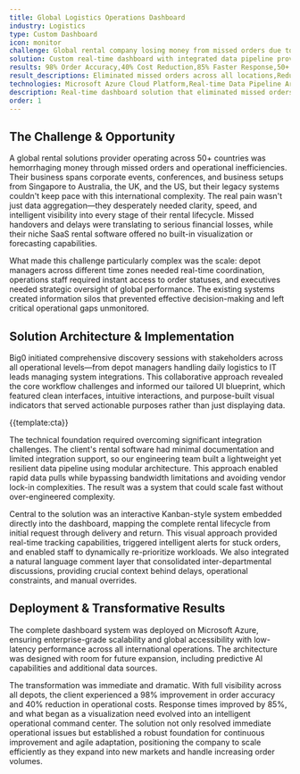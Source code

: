 ```yaml
---
title: Global Logistics Operations Dashboard
industry: Logistics
type: Custom Dashboard
icon: monitor
challenge: Global rental company losing money from missed orders due to poor visibility across 50+ country operations and legacy system limitations.
solution: Custom real-time dashboard with integrated data pipeline providing unified visibility and intelligent alerts across all global depots.
results: 98% Order Accuracy,40% Cost Reduction,85% Faster Response,50+ Global Reach
result_descriptions: Eliminated missed orders across all locations,Reduced costs through operational efficiency,Faster order processing and issue resolution,Unified operations across 50+ countries
technologies: Microsoft Azure Cloud Platform,Real-time Data Pipeline Architecture,Interactive Kanban System,Natural Language Processing,Custom API Integration,Responsive Web Dashboard
description: Real-time dashboard solution that eliminated missed orders and improved operational visibility across 50+ countries.
order: 1
---
```


## The Challenge & Opportunity

A global rental solutions provider operating across 50+ countries was hemorrhaging money through missed orders and operational inefficiencies. Their business spans corporate events, conferences, and business setups from Singapore to Australia, the UK, and the US, but their legacy systems couldn't keep pace with this international complexity. The real pain wasn't just data aggregation—they desperately needed clarity, speed, and intelligent visibility into every stage of their rental lifecycle. Missed handovers and delays were translating to serious financial losses, while their niche SaaS rental software offered no built-in visualization or forecasting capabilities.

What made this challenge particularly complex was the scale: depot managers across different time zones needed real-time coordination, operations staff required instant access to order statuses, and executives needed strategic oversight of global performance. The existing systems created information silos that prevented effective decision-making and left critical operational gaps unmonitored.

## Solution Architecture & Implementation

Big0 initiated comprehensive discovery sessions with stakeholders across all operational levels—from depot managers handling daily logistics to IT leads managing system integrations. This collaborative approach revealed the core workflow challenges and informed our tailored UI blueprint, which featured clean interfaces, intuitive interactions, and purpose-built visual indicators that served actionable purposes rather than just displaying data.

{{template:cta}}

The technical foundation required overcoming significant integration challenges. The client's rental software had minimal documentation and limited integration support, so our engineering team built a lightweight yet resilient data pipeline using modular architecture. This approach enabled rapid data pulls while bypassing bandwidth limitations and avoiding vendor lock-in complexities. The result was a system that could scale fast without over-engineered complexity.

Central to the solution was an interactive Kanban-style system embedded directly into the dashboard, mapping the complete rental lifecycle from initial request through delivery and return. This visual approach provided real-time tracking capabilities, triggered intelligent alerts for stuck orders, and enabled staff to dynamically re-prioritize workloads. We also integrated a natural language comment layer that consolidated inter-departmental discussions, providing crucial context behind delays, operational constraints, and manual overrides.

## Deployment & Transformative Results

The complete dashboard system was deployed on Microsoft Azure, ensuring enterprise-grade scalability and global accessibility with low-latency performance across all international operations. The architecture was designed with room for future expansion, including predictive AI capabilities and additional data sources.

The transformation was immediate and dramatic. With full visibility across all depots, the client experienced a 98% improvement in order accuracy and 40% reduction in operational costs. Response times improved by 85%, and what began as a visualization need evolved into an intelligent operational command center. The solution not only resolved immediate operational issues but established a robust foundation for continuous improvement and agile adaptation, positioning the company to scale efficiently as they expand into new markets and handle increasing order volumes.
